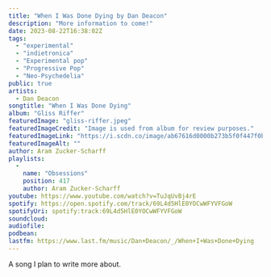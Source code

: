 ```yaml
---
title: "When I Was Done Dying by Dan Deacon"
description: "More information to come!"
date: 2023-08-22T16:38:02Z
tags:
  - "experimental"
  - "indietronica"
  - "Experimental pop"
  - "Progressive Pop"
  - "Neo-Psychedelia"
public: true
artists:
  - Dan Deacon
songtitle: "When I Was Done Dying"
album: "Gliss Riffer"
featuredImage: "gliss-riffer.jpeg"
featuredImageCredit: "Image is used from album for review purposes."
featuredImageLink: "https://i.scdn.co/image/ab67616d0000b273b5f0f447f0b9d080d970b758"
featuredImageAlt: ""
author: Aram Zucker-Scharff
playlists:
  -
    name: "Obsessions"
    position: 417
    author: Aram Zucker-Scharff
youtube: https://www.youtube.com/watch?v=TuJqUvBj4rE
spotify: https://open.spotify.com/track/69L4d5HlE0YOCwWFYVFGoW
spotifyUri: spotify:track:69L4d5HlE0YOCwWFYVFGoW
soundcloud:
audiofile:
podbean:
lastfm: https://www.last.fm/music/Dan+Deacon/_/When+I+Was+Done+Dying
---
```


A song I plan to write more about.
		